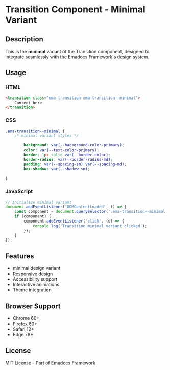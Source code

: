 # Transition Component - Minimal Variant

## Description
This is the **minimal** variant of the Transition component, designed to integrate seamlessly with the Emadocs Framework's design system.

## Usage

### HTML
```html
<transition class="ema-transition ema-transition--minimal">
    Content here
</transition>
```

### CSS
```css
.ema-transition--minimal {
    /* minimal variant styles */
    
        background: var(--background-color-primary);
        color: var(--text-color-primary);
        border: 1px solid var(--border-color);
        border-radius: var(--border-radius-md);
        padding: var(--spacing-sm) var(--spacing-md);
        box-shadow: var(--shadow-sm);
    
}
```

### JavaScript
```javascript
// Initialize minimal variant
document.addEventListener('DOMContentLoaded', () => {
    const component = document.querySelector('.ema-transition--minimal');
    if (component) {
        component.addEventListener('click', (e) => {
            console.log('Transition minimal variant clicked');
        });
    }
});
```

## Features
- minimal design variant
- Responsive design
- Accessibility support
- Interactive animations
- Theme integration

## Browser Support
- Chrome 60+
- Firefox 60+
- Safari 12+
- Edge 79+

## License
MIT License - Part of Emadocs Framework
